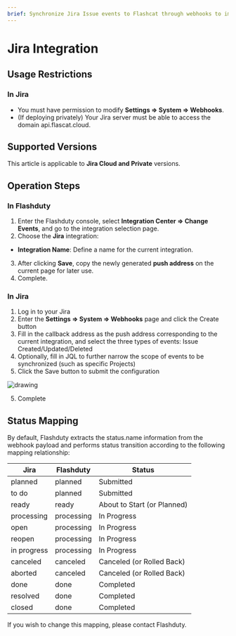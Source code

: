 ```yaml
---
brief: Synchronize Jira Issue events to Flashcat through webhooks to implement change event collection.
---
```


# Jira Integration

## Usage Restrictions

### In Jira

- You must have permission to modify **Settings => System => Webhooks**.
- (If deploying privately) Your Jira server must be able to access the domain api.flascat.cloud.

## Supported Versions

This article is applicable to **Jira Cloud and Private** versions.

## Operation Steps

### In Flashduty

1. Enter the Flashduty console, select **Integration Center => Change Events**, and go to the integration selection page.
2. Choose the **Jira** integration:
- **Integration Name**: Define a name for the current integration.
3. After clicking **Save**, copy the newly generated **push address** on the current page for later use.
4. Complete.

### In Jira

1. Log in to your Jira
2. Enter the **Settings => System => Webhooks** page and click the Create button
3. Fill in the callback address as the push address corresponding to the current integration, and select the three types of events: Issue Created/Updated/Deleted
4. Optionally, fill in JQL to further narrow the scope of events to be synchronized (such as specific Projects)
5. Click the Save button to submit the configuration

<img alt="drawing" src="https://fcdoc.github.io/img/zh/flashduty/mixin/change_integration/jira/1.avif" />

5. Complete

## Status Mapping

By default, Flashduty extracts the status.name information from the webhook payload and performs status transition according to the following mapping relationship:

| Jira        | Flashduty   | Status               |
| ----------- | ---------- | ------------------ |
| planned     | planned    | Submitted             |
| to do       | planned    | Submitted             |
| ready       | ready      | About to Start (or Planned) |
| processing  | processing | In Progress             |
| open        | processing | In Progress             |
| reopen      | processing | In Progress             |
| in progress | processing | In Progress             |
| canceled    | canceled   | Canceled (or Rolled Back)   |
| aborted     | canceled   | Canceled (or Rolled Back)   |
| done        | done       | Completed             |
| resolved    | done       | Completed             |
| closed      | done       | Completed             |

If you wish to change this mapping, please contact Flashduty.